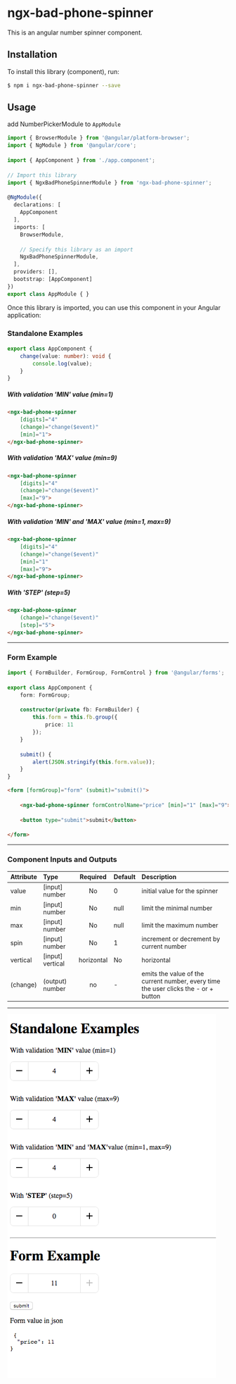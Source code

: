 # ngx-bad-phone-spinner

This is an angular number spinner component.

## Installation

To install this library (component), run:
```bash
$ npm i ngx-bad-phone-spinner --save
```

## Usage
add NumberPickerModule to `AppModule`

```typescript
import { BrowserModule } from '@angular/platform-browser';
import { NgModule } from '@angular/core';

import { AppComponent } from './app.component';

// Import this library
import { NgxBadPhoneSpinnerModule } from 'ngx-bad-phone-spinner';

@NgModule({
  declarations: [
    AppComponent
  ],
  imports: [
    BrowserModule,
    
    // Specify this library as an import
    NgxBadPhoneSpinnerModule,
  ],
  providers: [],
  bootstrap: [AppComponent]
})
export class AppModule { }
```

Once this library is imported, you can use this component in your Angular application:
### Standalone Examples

```typescript
export class AppComponent {
    change(value: number): void {
        console.log(value);
    }
}
```

##### With validation 'MIN' value (min=1)
```html
<ngx-bad-phone-spinner
    [digits]="4"
    (change)="change($event)" 
    [min]="1">
</ngx-bad-phone-spinner>
```

##### With validation 'MAX' value (min=9)
```html
<ngx-bad-phone-spinner 
    [digits]="4"
    (change)="change($event)" 
    [max]="9">
</ngx-bad-phone-spinner>
```

##### With validation 'MIN' and 'MAX' value (min=1, max=9)
```html
<ngx-bad-phone-spinner 
    [digits]="4"
    (change)="change($event)"
    [min]="1"
    [max]="9">
</ngx-bad-phone-spinner>
```

##### With 'STEP' (step=5)
```html
<ngx-bad-phone-spinner
    (change)="change($event)" 
    [step]="5">
</ngx-bad-phone-spinner>
```
--------------------------------------------------------------------------------------------------------------------
### Form Example
```typescript
import { FormBuilder, FormGroup, FormControl } from '@angular/forms';

export class AppComponent {
    form: FormGroup;
    
    constructor(private fb: FormBuilder) {
        this.form = this.fb.group({
            price: 11
        });
    }
       
    submit() {
        alert(JSON.stringify(this.form.value));
    }
}
```

```html
<form [formGroup]="form" (submit)="submit()">

    <ngx-bad-phone-spinner formControlName="price" [min]="1" [max]="9"></ngx-bad-phone-spinner>
    
    <button type="submit">submit</button>
    
</form>

```
--------------------------------------------------------------------------------------------
### Component Inputs and Outputs
| Attribute        | Type           | Required  | Default | Description |
| :------------- |:-------------| :-----:| :----| :-----|
| value | [input] number | No | 0 | initial value for the spinner |
| min | [input] number | No | null | limit the minimal number |
| max | [input] number | No | null | limit the maximum number |
| spin | [input] number | No | 1 | increment or decrement by current number  |
| vertical | [input] vertical|horizontal | No | horizontal | change the direction of the buttons |
| (change) | (output) number | no | - | emits the value of the current number, every time the user clicks the - or + button |


-------------------------------------------------------------------------------------------------------

![ngx-bad-phone-spinner example image](/src/assets/images/example.png "ngx-bad-phone-spinner example image")

